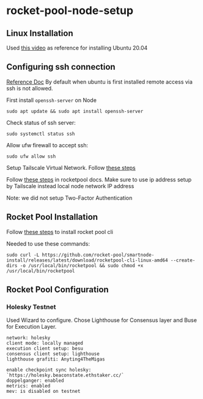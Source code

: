 # rocket-pool-node-setup

## Linux Installation

Used [this video](https://www.youtube.com/watch?v=P9a0TALERK8&ab_channel=AvoidErrors) as reference for installing Ubuntu 20.04 


## Configuring ssh connection
[Reference Doc](https://linuxize.com/post/how-to-enable-ssh-on-ubuntu-20-04/)
By default when ubuntu is first installed remote access via ssh is not allowed. 

First install `openssh-server` on Node
```shell
sudo apt update && sudo apt install openssh-server
```

Check status of ssh server:
```shell
sudo systemctl status ssh
```

Allow ufw firewall to accept ssh:
```shell
sudo ufw allow ssh
```

Setup Tailscale Virtual Network. Follow [these steps](https://docs.rocketpool.net/guides/node/tailscale.html)


Follow [these steps](https://docs.rocketpool.net/guides/node/securing-your-node.html#essential-enable-automatic-security-updates) in rocketpool docs. Make sure to use ip address setup by Tailscale instead local node network IP address

Note: we did not setup Two-Factor Authentication 


## Rocket Pool Installation
Follow [these steps](https://github.com/rocket-pool/smartnode-install) to install rocket pool cli

Needed to use these commands:
```shell
sudo curl -L https://github.com/rocket-pool/smartnode-install/releases/latest/download/rocketpool-cli-linux-amd64 --create-dirs -o /usr/local/bin/rocketpool && sudo chmod +x /usr/local/bin/rocketpool
```

## Rocket Pool Configuration
### Holesky Testnet

Used Wizard to configure. Chose Lighthouse for Consensus layer and Buse for Execution Layer.

```shell
network: holesky
client mode: locally managed
execution client setup: besu
consensus client setup: lighthouse
lighthouse grafiti: Anyting4TheMigas

enable checkpoint sync holesky: `https://holesky.beaconstate.ethstaker.cc/`
doppelganger: enabled
metrics: enabled
mev: is disabled on testnet
```
